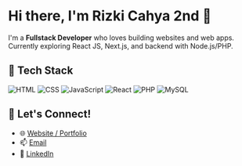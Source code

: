 # Hi there, I'm Rizki Cahya 2nd 👋

I'm a **Fullstack Developer** who loves building websites and web apps.  
Currently exploring React JS, Next.js, and backend with Node.js/PHP.

## 🚀 Tech Stack
![HTML](https://img.shields.io/badge/-HTML5-orange?style=flat-square&logo=html5)
![CSS](https://img.shields.io/badge/-CSS3-blue?style=flat-square&logo=css3)
![JavaScript](https://img.shields.io/badge/-JavaScript-yellow?style=flat-square&logo=javascript)
![React](https://img.shields.io/badge/-React-black?style=flat-square&logo=react)
![PHP](https://img.shields.io/badge/-PHP-purple?style=flat-square&logo=php)
![MySQL](https://img.shields.io/badge/-MySQL-blue?style=flat-square&logo=mysql)

## 🔗 Let's Connect!
- 🌐 [Website / Portfolio](https://rizkicahya.vercel.app)
- 📫 [Email](mailto:rizki.cahya03@gmail.com)
- 💼 [LinkedIn](https://linkedin.com/in/rizkicahya)
